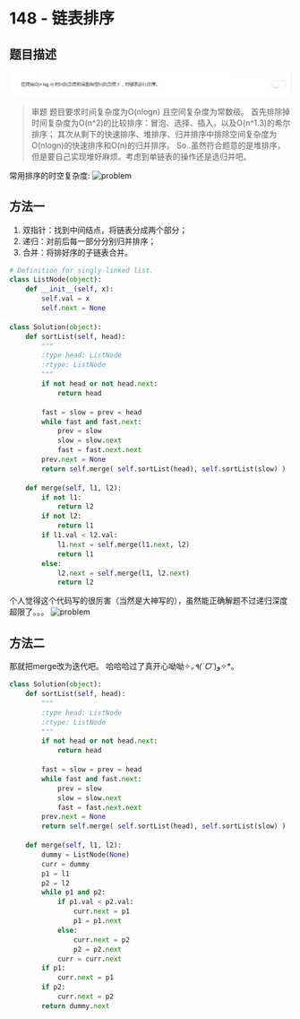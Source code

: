 # 148 - 链表排序

## 题目描述
![problem](images/148.png)

>审题
题目要求时间复杂度为O(nlogn) 且空间复杂度为常数级。
首先排除掉时间复杂度为O(n^2)的比较排序：冒泡、选择、插入，以及O(n^1.3)的希尔排序；
其次从剩下的快速排序、堆排序、归并排序中排除空间复杂度为O(nlogn)的快速排序和O(n)的归并排序。
So..虽然符合题意的是堆排序，但是要自己实现堆好麻烦。考虑到单链表的操作还是选归并吧。

常用排序的时空复杂度:
![problem](images/sort.jpg)


## 方法一
1. 双指针：找到中间结点，将链表分成两个部分；
2. 递归：对前后每一部分分别归并排序；
3. 合并：将排好序的子链表合并。

```python
# Definition for singly-linked list.
class ListNode(object):
    def __init__(self, x):
        self.val = x
        self.next = None

class Solution(object):
    def sortList(self, head):
        """
        :type head: ListNode
        :rtype: ListNode
        """
        if not head or not head.next:
            return head

        fast = slow = prev = head
        while fast and fast.next:
            prev = slow
            slow = slow.next
            fast = fast.next.next
        prev.next = None
        return self.merge( self.sortList(head), self.sortList(slow) )

    def merge(self, l1, l2):
        if not l1:
            return l2
        if not l2:
            return l1
        if l1.val < l2.val:
            l1.next = self.merge(l1.next, l2)
            return l1
        else:
            l2.next = self.merge(l1, l2.next)
            return l2
```
个人觉得这个代码写的很厉害（当然是大神写的），虽然能正确解题不过递归深度超限了。。。
![problem](images/error.jpg)

## 方法二
那就把merge改为迭代吧。
哈哈哈过了真开心呦呦✧*｡٩(ˊᗜˋ*)و✧*｡
```python
class Solution(object):
    def sortList(self, head):
        """
        :type head: ListNode
        :rtype: ListNode
        """
        if not head or not head.next:
            return head

        fast = slow = prev = head
        while fast and fast.next:
            prev = slow
            slow = slow.next
            fast = fast.next.next
        prev.next = None
        return self.merge( self.sortList(head), self.sortList(slow) )

    def merge(self, l1, l2):
        dummy = ListNode(None)
        curr = dummy
        p1 = l1
        p2 = l2
        while p1 and p2:
            if p1.val < p2.val:
                curr.next = p1
                p1 = p1.next
            else:
                curr.next = p2
                p2 = p2.next
            curr = curr.next
        if p1:
            curr.next = p1
        if p2:
            curr.next = p2
        return dummy.next
```